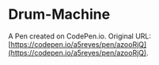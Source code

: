 # Drum-Machine

A Pen created on CodePen.io. Original URL: [https://codepen.io/a5reyes/pen/azooRjQ](https://codepen.io/a5reyes/pen/azooRjQ).

